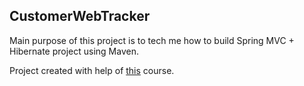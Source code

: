 ## CustomerWebTracker
Main purpose of this project is to tech me how to build Spring MVC + Hibernate project using Maven.

Project created with help of [this](https://www.udemy.com/spring-hibernate-tutorial/learn/v4/overview) course.
